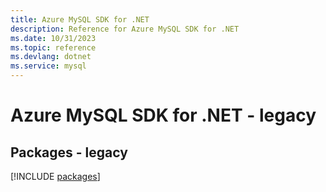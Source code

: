 ```yaml
---
title: Azure MySQL SDK for .NET
description: Reference for Azure MySQL SDK for .NET
ms.date: 10/31/2023
ms.topic: reference
ms.devlang: dotnet
ms.service: mysql
---
```

# Azure MySQL SDK for .NET - legacy
## Packages - legacy
[!INCLUDE [packages](mysql-index.md)]
